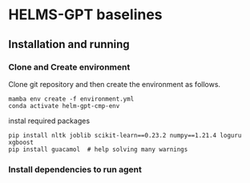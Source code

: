 # HELMS-GPT baselines

## Installation and running
### Clone and Create environment
Clone git repository and then create the environment as follows.

```commandline
mamba env create -f environment.yml
conda activate helm-gpt-cmp-env
```

instal required packages
```commandline
pip install nltk joblib scikit-learn==0.23.2 numpy==1.21.4 loguru xgboost
pip install guacamol  # help solving many warnings
```

### Install dependencies to run agent

